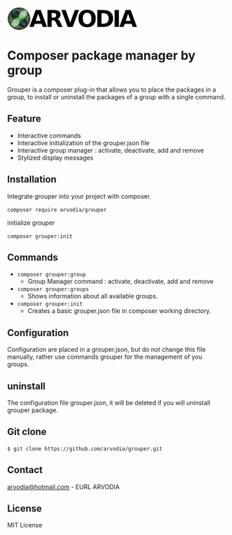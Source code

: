 ![EURL ARVODIA Logo](https://raw.githubusercontent.com/arvodia/src/main/img/arvodia-logo.png)
# Composer package manager by group
Grouper is a composer plug-in that allows you to place the packages in a group, to install or uninstall the packages of a group with a single command.

## Feature

  - Interactive commands
  - Interactive initialization of the grouper.json file
  - Interactive group manager : activate, deactivate, add and remove
  - Stylized display messages
  
## Installation
Integrate grouper into your project with composer.
````
composer require arvodia/grouper
````
initialize grouper
````
composer grouper:init
````
## Commands
  - `composer grouper:group`
    - Group Manager command : activate, deactivate, add and remove
  - `composer grouper:groups`
    - Shows information about all available groups.
  - `composer grouper:init`
    - Creates a basic grouper.json file in composer working directory.
	
## Configuration
Configuration are placed in a grouper.json, but do not change this file manually, rather use commands grouper for the management of you groups.

## uninstall
The configuration file grouper.json, it will be deleted if you will uninstall grouper package.


## Git clone
```
$ git clone https://github.com/arvodia/grouper.git
```

## Contact
[arvodia@hotmail.com](mailto:arvodia@hotmail.com) - EURL ARVODIA

## License
MIT License
